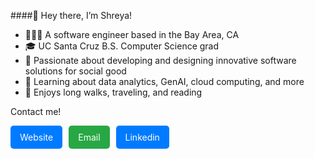####👋 Hey there, I’m Shreya!
- 👩🏽‍💻 A software engineer based in the Bay Area, CA
- 🎓 UC Santa Cruz B.S. Computer Science grad
- 🌺 Passionate about developing and designing innovative software solutions for social good
- 🌱 Learning about data analytics, GenAI, cloud computing, and more
- 🌌 Enjoys long walks, traveling, and reading

Contact me!
<div style="display: flex; gap: 10px;">
  <a href="https://shreya-sundar.netlify.app/" target="_blank" style="padding: 10px 15px; background-color: #007bff; color: white; text-decoration: none; border-radius: 5px;">Website</a>
  <a href="href="mailto:shreyasundar27@gmail.com" target="_blank" style="padding: 10px 15px; background-color: #28a745; color: white; text-decoration: none; border-radius: 5px;">Email</a>
  <a href="https://www.linkedin.com/in/shreyasundar/" target="_blank" style="padding: 10px 15px; background-color: #007bff; color: white; text-decoration: none; border-radius: 5px;">Linkedin</a>

<!---
shreyasun/shreyasun is a ✨ special ✨ repository because its `README.md` (this file) appears on your GitHub profile.
You can click the Preview link to take a look at your changes.
--->
